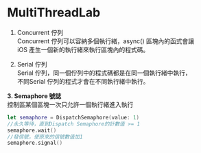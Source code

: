 # MultiThreadLab

1. Concurrent 佇列   
   Concurrent 佇列可以容納多個執行緒，async() 區塊內的函式會讓  
   iOS 產生一個新的執行緒來執行區塊內的程式碼。  
   
2. Serial 佇列  
   Serial 佇列，同一個佇列中的程式碼都是在同一個執行緒中執行，  
   不同Serial 佇列的程式才會在不同執行緒中執行。  
   
**3. Semaphore 號誌**  
   控制區某個區塊一次只允許一個執行緒進入執行

   ```swift
   let semaphore = DispatchSemaphore(value: 1)
   //永久等待，直到Dispatch Semaphore的計數值 >= 1
   semaphore.wait()
   //發信號，使原來的信號數值加1
   semaphore.signal()
   ```
   
